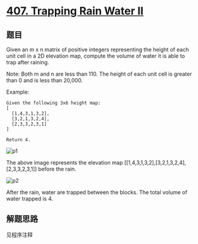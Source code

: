 # [407. Trapping Rain Water II](https://leetcode-cn.com/problems/trapping-rain-water-ii/)

## 题目

Given an m x n matrix of positive integers representing the height of each unit cell in a 2D elevation map, compute the volume of water it is able to trap after raining.

Note:
Both m and n are less than 110. The height of each unit cell is greater than 0 and is less than 20,000.

Example:

```text
Given the following 3x6 height map:
[
  [1,4,3,1,3,2],
  [3,2,1,3,2,4],
  [2,3,3,2,3,1]
]

Return 4.
```

![p1](https://leetcode-cn.com/static/images/problemset/rainwater_empty.png)

The above image represents the elevation map [[1,4,3,1,3,2],[3,2,1,3,2,4],[2,3,3,2,3,1]] before the rain.

![p2](https://leetcode-cn.com/static/images/problemset/rainwater_fill.png)

After the rain, water are trapped between the blocks. The total volume of water trapped is 4.

## 解题思路

见程序注释
